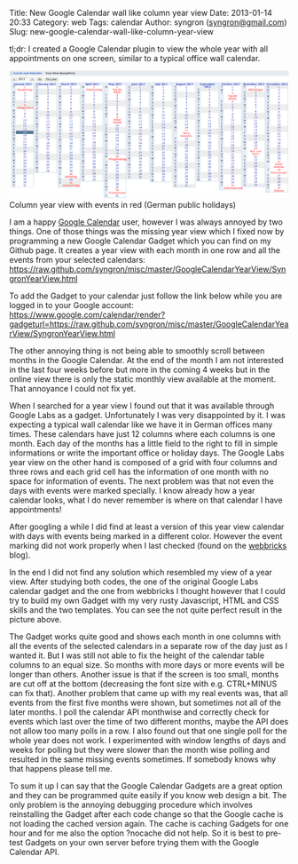 Title: New Google Calendar wall like column year view
Date: 2013-01-14 20:33
Category: web
Tags: calendar
Author: syngron (syngron@gmail.com)
Slug: new-google-calendar-wall-like-column-year-view

tl;dr: I created a Google Calendar plugin to view the whole year with all appointments on one screen, similar to a typical office wall calendar.

![Column year view with events in red (German public holidays)](images/google_cal_year_view.png)
Column year view with events in red (German public holidays)

I am a happy [Google Calendar](https://www.google.com/calendar/) user,
however I was always annoyed by two things. One of those things was the
missing year view which I fixed now by programming a new Google Calendar
Gadget which you can find on my Github page. It creates a year view with
each month in one row and all the events from your selected calendars:  
<https://raw.github.com/syngron/misc/master/GoogleCalendarYearView/SyngronYearView.html>  

To add the Gadget to your calendar just follow the link below while you
are logged in to your Google account:  
<https://www.google.com/calendar/render?gadgeturl=https://raw.github.com/syngron/misc/master/GoogleCalendarYearView/SyngronYearView.html>  
  
The other annoying thing is not being able to smoothly scroll between
months in the Google Calendar. At the end of the month I am not
interested in the last four weeks before but more in the coming 4 weeks
but in the online view there is only the static monthly view available
at the moment. That annoyance I could not fix yet.  
  
When I searched for a year view I found out that it was available
through Google Labs as a gadget. Unfortunately I was very disappointed
by it. I was expecting a typical wall calendar like we have it in German
offices many times. These calendars have just 12 columns where each
columns is one month. Each day of the months has a little field to the
right to fill in simple informations or write the important office or
holiday days. The Google Labs year view on the other hand is composed of
a grid with four columns and three rows and each grid cell has the
information of one month with no space for information of events. The
next problem was that not even the days with events were marked
specially. I know already how a year calendar looks, what I do never
remember is where on that calendar I have appointments!  
  
After googling a while I did find at least a version of this year view
calendar with days with events being marked in a different color.
However the event marking did not work properly when I last checked
(found on the
[webbricks](http://blog.grzegorzpawlik.com/2009/11/enhanced-year-view-widget-for-google-calendar/)
blog).  
  
In the end I did not find any solution which resembled my view of a year
view. After studying both codes, the one of the original Google Labs
calendar gadget and the one from webbricks I thought however that I
could try to build my own Gadget with my very rusty Javascript, HTML and
CSS skills and the two templates. You can see the not quite perfect
result in the picture above.  
  
The Gadget works quite good and shows each month in one columns with all
the events of the selected calendars in a separate row of the day just
as I wanted it. But I was still not able to fix the height of the
calendar table columns to an equal size. So months with more days or
more events will be longer than others. Another issue is that if the
screen is too small, months are cut off at the bottom (decreasing the
font size with e.g. CTRL+MINUS can fix that). Another problem that came
up with my real events was, that all events from the first five months
were shown, but sometimes not all of the later months. I poll the
calendar API monthwise and correctly check for events which last over
the time of two different months, maybe the API does not allow too many
polls in a row. I also found out that one single poll for the whole year
does not work. I experimented with window lengths of days and weeks for
polling but they were slower than the month wise polling and resulted in
the same missing events sometimes. If somebody knows why that happens
please tell me.  
  
To sum it up I can say that the Google Calendar Gadgets are a great
option and they can be programmed quite easily if you know web design a
bit. The only problem is the annoying debugging procedure which involves
reinstalling the Gadget after each code change so that the Google cache
is not loading the cached version again. The cache is caching Gadgets
for one hour and for me also the option ?nocache did not help. So it is
best to pre-test Gadgets on your own server before trying them with the
Google Calendar API.  
  

</p>


